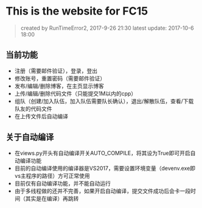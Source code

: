 # This is the website for FC15
> created by RunTimeError2, 2017-9-26 21:30
latest update: 2017-10-6 18:00

## 当前功能
- 注册（需要邮件验证），登录，登出
- 修改账号，重置密码（需要邮件验证）
- 发布/编辑/删除博客，在主页显示博客
- 上传/编辑/删除代码文件（只能提交1M以内的cpp）
- 组队（创建/加入队伍，加入队伍需要队长确认），退出/解散队伍，查看/下载队友的代码文件
- 在上传文件后自动编译

## 关于自动编译
- 在views.py开头有自动编译开关AUTO_COMPILE，将其设为True即可开启自动编译功能
- 目前的自动编译使用的编译器是VS2017，需要设置环境变量（devenv.exe即vs主程序的路径）方可正常使用
- 目前仅有自动编译功能，并不能自动运行
- 由于多线程做的还并不完善，如果开启自动编译，提交文件成功后会卡一段时间（其实是在编译）再跳转